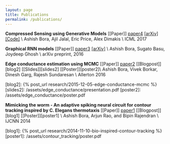 ```yaml
---
layout: page
title: Publications
permalink: /publications/
---
```



**Compressed Sensing using Generative Models**
[[Paper]] [paper4] [[arXiv]][arXiv4] [[Code]][code4] \\
Ashish Bora, Ajil Jalal, Eric Price, Alex Dimakis \\
ICML 2017

[paper4]: /assets/csgm/paper.pdf
[arXiv4]: https://arxiv.org/abs/1703.03208
[code4]: https://github.com/AshishBora/csgm


**Graphical RNN models**
[[Paper]] [paper3] [[arXiv]][arXiv3] \\
Ashish Bora, Sugato Basu, Joydeep Ghosh \\
arXiv preprint, 2016

[paper3]: /assets/gRNN/paper.pdf
[arXiv3]: https://arxiv.org/abs/1612.05054


**Edge conductance estimation using MCMC**
[[Paper]] [paper2] [[Blogpost]][blog2] [[Slides]][slides2] [[Poster]][poster2]\\
Ashish Bora, Vivek Borkar, Dinesh Garg, Rajesh Sundaresan \\
Allerton 2016

[paper2]: /assets/edge_conductance/paper.pdf
[blog2]: {% post_url research/2015-12-05-edge-conductance-mcmc %}
[slides2]: /assets/edge_conductance/presentation.pdf
[poster2]: /assets/edge_conductance/poster.pdf

**Mimicking the worm - An adaptive spiking neural circuit for contour tracking inspired by C. Elegans thermotaxis** [[Paper]] [paper1] [[Blogpost]][blog1] [[Poster]][poster1] \\
Ashish Bora, Arjun Rao, and Bipin Rajendran \\
IJCNN 2014

[paper1]: /assets/contour_tracking/paper.pdf
[blog1]: {% post_url research/2014-11-10-bio-inspired-contour-tracking %}
[poster1]: /assets/contour_tracking/poster.pdf
